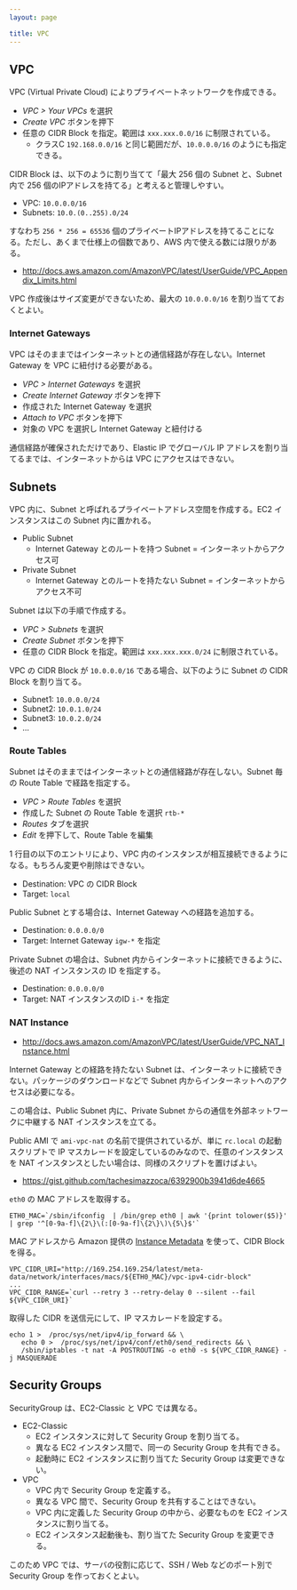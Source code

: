 ```yaml
---
layout: page

title: VPC
---
```


## VPC

VPC (Virtual Private Cloud) によりプライベートネットワークを作成できる。

* _VPC > Your VPCs_ を選択
* _Create VPC_ ボタンを押下
* 任意の CIDR Block を指定。範囲は `xxx.xxx.0.0/16` に制限されている。
  * クラスC `192.168.0.0/16` と同じ範囲だが、`10.0.0.0/16` のようにも指定できる。

CIDR Block は、以下のように割り当てて「最大 256 個の Subnet と、Subnet 内で 256 個のIPアドレスを持てる」と考えると管理しやすい。

* VPC: `10.0.0.0/16`
* Subnets: `10.0.(0..255).0/24`

すなわち `256 * 256 = 65536` 個のプライベートIPアドレスを持てることになる。ただし、あくまで仕様上の個数であり、AWS 内で使える数には限りがある。

* <http://docs.aws.amazon.com/AmazonVPC/latest/UserGuide/VPC_Appendix_Limits.html>

VPC 作成後はサイズ変更ができないため、最大の `10.0.0.0/16` を割り当てておくとよい。

### Internet Gateways

VPC はそのままではインターネットとの通信経路が存在しない。Internet Gateway を VPC に紐付ける必要がある。

* _VPC > Internet Gateways_ を選択
* _Create Internet Gateway_ ボタンを押下
* 作成された Internet Gateway を選択
* _Attach to VPC_ ボタンを押下
* 対象の VPC を選択し Internet Gateway と紐付ける

通信経路が確保されただけであり、Elastic IP でグローバル IP アドレスを割り当てるまでは、インターネットからは VPC にアクセスはできない。

## Subnets

VPC 内に、Subnet と呼ばれるプライベートアドレス空間を作成する。EC2 インスタンスはこの Subnet 内に置かれる。

* Public Subnet
  * Internet Gateway とのルートを持つ Subnet = インターネットからアクセス可
* Private Subnet
  * Internet Gateway とのルートを持たない Subnet = インターネットからアクセス不可

Subnet は以下の手順で作成する。

* _VPC > Subnets_ を選択
* _Create Subnet_ ボタンを押下
* 任意の CIDR Block を指定。範囲は `xxx.xxx.xxx.0/24` に制限されている。

VPC の CIDR Block が `10.0.0.0/16` である場合、以下のように Subnet の CIDR Block を割り当てる。

* Subnet1: `10.0.0.0/24`
* Subnet2: `10.0.1.0/24`
* Subnet3: `10.0.2.0/24`
* ...

### Route Tables

Subnet はそのままではインターネットとの通信経路が存在しない。Subnet 毎の Route Table で経路を指定する。

* _VPC > Route Tables_ を選択
* 作成した Subnet の Route Table を選択 `rtb-*`
* _Routes_ タブを選択
* _Edit_ を押下して、Route Table を編集

1 行目の以下のエントリにより、VPC 内のインスタンスが相互接続できるようになる。もちろん変更や削除はできない。

* Destination: VPC の CIDR Block
* Target: `local`

Public Subnet とする場合は、Internet Gateway への経路を追加する。

* Destination: `0.0.0.0/0`
* Target: Internet Gateway `igw-*` を指定

Private Subnet の場合は、Subnet 内からインターネットに接続できるように、後述の NAT インスタンスの ID を指定する。

* Destination: `0.0.0.0/0`
* Target: NAT インスタンスのID `i-*` を指定

### NAT Instance

* <http://docs.aws.amazon.com/AmazonVPC/latest/UserGuide/VPC_NAT_Instance.html>

Internet Gateway との経路を持たない Subnet は、インターネットに接続できない。パッケージのダウンロードなどで Subnet 内からインターネットへのアクセスは必要になる。

この場合は、Public Subnet 内に、Private Subnet からの通信を外部ネットワークに中継する NAT インスタンスを立てる。

Public AMI で `ami-vpc-nat` の名前で提供されているが、単に `rc.local` の起動スクリプトで IP マスカレードを設定しているのみなので、任意のインスタンスを NAT インスタンスとしたい場合は、同様のスクリプトを置けばよい。

* <https://gist.github.com/tachesimazzoca/6392900b3941d6de4665>

`eth0` の MAC アドレスを取得する。

    ETH0_MAC=`/sbin/ifconfig  | /bin/grep eth0 | awk '{print tolower($5)}' | grep '^[0-9a-f]\{2\}\(:[0-9a-f]\{2\}\)\{5\}$'`

MAC アドレスから Amazon 提供の [Instance Metadata](http://docs.aws.amazon.com/AWSEC2/latest/WindowsGuide/ec2-instance-metadata.html) を使って、CIDR Block を得る。

    VPC_CIDR_URI="http://169.254.169.254/latest/meta-data/network/interfaces/macs/${ETH0_MAC}/vpc-ipv4-cidr-block"
    ...
    VPC_CIDR_RANGE=`curl --retry 3 --retry-delay 0 --silent --fail ${VPC_CIDR_URI}`


取得した CIDR を送信元にして、IP マスカレードを設定する。

    echo 1 >  /proc/sys/net/ipv4/ip_forward && \
       echo 0 >  /proc/sys/net/ipv4/conf/eth0/send_redirects && \
       /sbin/iptables -t nat -A POSTROUTING -o eth0 -s ${VPC_CIDR_RANGE} -j MASQUERADE


## Security Groups

SecurityGroup は、EC2-Classic と VPC では異なる。

* EC2-Classic
  * EC2 インスタンスに対して Security Group を割り当てる。
  * 異なる EC2 インスタンス間で、同一の Security Group を共有できる。
  * 起動時に EC2 インスタンスに割り当てた Security Group は変更できない。
* VPC
  * VPC 内で Security Group を定義する。
  * 異なる VPC 間で、Security Group を共有することはできない。
  * VPC 内に定義した Security Group の中から、必要なものを EC2 インスタンスに割り当てる。
  * EC2 インスタンス起動後も、割り当てた Security Group を変更できる。

このため VPC では、サーバの役割に応じて、SSH / Web などのポート別で Security Group を作っておくとよい。

